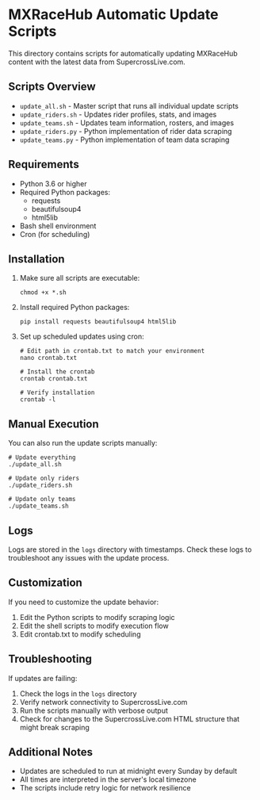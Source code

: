 # MXRaceHub Automatic Update Scripts

This directory contains scripts for automatically updating MXRaceHub content with the latest data from SupercrossLive.com.

## Scripts Overview

- `update_all.sh` - Master script that runs all individual update scripts
- `update_riders.sh` - Updates rider profiles, stats, and images
- `update_teams.sh` - Updates team information, rosters, and images
- `update_riders.py` - Python implementation of rider data scraping
- `update_teams.py` - Python implementation of team data scraping

## Requirements

- Python 3.6 or higher
- Required Python packages:
  - requests
  - beautifulsoup4
  - html5lib
- Bash shell environment
- Cron (for scheduling)

## Installation

1. Make sure all scripts are executable:
   ```
   chmod +x *.sh
   ```

2. Install required Python packages:
   ```
   pip install requests beautifulsoup4 html5lib
   ```

3. Set up scheduled updates using cron:
   ```
   # Edit path in crontab.txt to match your environment
   nano crontab.txt
   
   # Install the crontab
   crontab crontab.txt
   
   # Verify installation
   crontab -l
   ```

## Manual Execution

You can also run the update scripts manually:

```
# Update everything
./update_all.sh

# Update only riders
./update_riders.sh

# Update only teams
./update_teams.sh
```

## Logs

Logs are stored in the `logs` directory with timestamps. Check these logs to troubleshoot any issues with the update process.

## Customization

If you need to customize the update behavior:

1. Edit the Python scripts to modify scraping logic
2. Edit the shell scripts to modify execution flow
3. Edit crontab.txt to modify scheduling

## Troubleshooting

If updates are failing:

1. Check the logs in the `logs` directory
2. Verify network connectivity to SupercrossLive.com
3. Run the scripts manually with verbose output
4. Check for changes to the SupercrossLive.com HTML structure that might break scraping

## Additional Notes

- Updates are scheduled to run at midnight every Sunday by default
- All times are interpreted in the server's local timezone
- The scripts include retry logic for network resilience